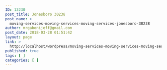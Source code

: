 ```yaml
---
ID: 13230
post_title: Jonesboro 30238
post_name: >
  moving-services-moving-services-moving-services-jonesboro-30238
author: mrgabonijeff@gmail.com
post_date: 2018-03-28 01:51:42
layout: page
link: >
  http://localhost/wordpress/moving-services-moving-services-moving-services-jonesboro-30238/
published: true
tags: [ ]
categories: [ ]
---
```

